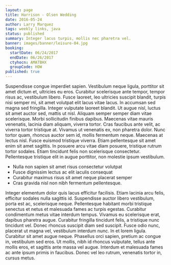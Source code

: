 ```yaml
---
layout: page
title: Harrison - Olsen Wedding
date: 2016-05-24
author: Larry Marquez
tags: weekly links, java
status: published
summary: Integer lacus turpis, mollis nec pharetra vel.
banner: images/banner/leisure-04.jpg
booking:
  startDate: 06/24/2017
  endDate: 06/26/2017
  ctyhocn: AMATBHX
  groupCode: HOW
published: true
---
```

Suspendisse congue imperdiet sapien. Vestibulum neque ligula, porttitor sit amet dictum et, ultricies eu eros. Curabitur scelerisque ante tempor, tempor risus ac, vestibulum libero. Fusce laoreet, leo ultricies suscipit blandit, turpis nisi semper mi, sit amet volutpat elit lacus vitae lacus. In accumsan sed magna sed fringilla. Integer vulputate laoreet blandit. Ut augue nisl, luctus sit amet auctor sed, mattis ut nisl. Aliquam semper semper diam vitae scelerisque. Morbi sollicitudin finibus dapibus. Maecenas vitae mauris venenatis, lacinia diam aliquam, viverra tortor. Cras faucibus ante velit, ac viverra tortor tristique at. Vivamus ut venenatis ex, non pharetra dolor.
Nunc tortor quam, rhoncus auctor sem id, mollis fermentum neque. Maecenas at lectus nisl. Fusce euismod tristique viverra. Etiam pellentesque sit amet enim sit amet sagittis. In posuere arcu vitae diam posuere, tristique rutrum tortor sodales. Etiam tincidunt felis non scelerisque consectetur. Pellentesque tristique elit in augue porttitor, non molestie ipsum vestibulum.

* Nulla non sapien sit amet risus consectetur volutpat
* Fusce dignissim lectus ac elit iaculis consequat
* Curabitur maximus risus sit amet neque placerat semper
* Cras gravida nisl non nibh fermentum pellentesque.

Integer elementum dolor quis lacus efficitur facilisis. Etiam lacinia arcu felis, efficitur sodales nulla sagittis id. Suspendisse auctor libero vestibulum, porta est ac, scelerisque neque. Pellentesque habitant morbi tristique senectus et netus et malesuada fames ac turpis egestas. Curabitur condimentum metus vitae interdum tempus. Vivamus eu scelerisque erat, dapibus pharetra augue. Curabitur fringilla tincidunt felis, a tristique nunc tincidunt vel.
Donec rhoncus suscipit diam sed suscipit. Fusce odio nunc, placerat ut magna vel, vestibulum interdum nunc. In et lorem ligula. Curabitur sit amet augue neque. Phasellus orci sapien, pretium ac congue in, vestibulum sed eros. Ut mollis, nibh id rhoncus vulputate, tellus ante mollis eros, et sagittis ante massa vel augue. Interdum et malesuada fames ac ante ipsum primis in faucibus. Donec vel leo rutrum, venenatis tortor in, cursus metus.
